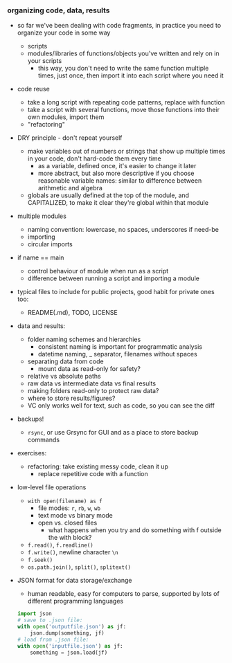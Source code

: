 ### organizing code, data, results

- so far we've been dealing with code fragments, in practice you need to organize your code in some way
    - scripts
    - modules/libraries of functions/objects you've written and rely on in your scripts
        - this way, you don't need to write the same function multiple times, just once, then import it into each script where you need it
- code reuse
    - take a long script with repeating code patterns, replace with function
    - take a script with several functions, move those functions into their own modules,
      import them
    - "refactoring"
- DRY principle - don't repeat yourself
    - make variables out of numbers or strings that show up multiple times in your code,
    don't hard-code them every time
        - as a variable, defined once, it's easier to change it later
        - more abstract, but also more descriptive if you choose reasonable variable
        names: similar to difference between arithmetic and algebra
    - globals are usually defined at the top of the module, and CAPITALIZED, to make it
    clear they're global within that module
- multiple modules
    - naming convention: lowercase, no spaces, underscores if need-be
    - importing
    - circular imports
- if name == main
    - control behaviour of module when run as a script
    - difference between running a script and importing a module
- typical files to include for public projects, good habit for private ones too:
    - README(.md), TODO, LICENSE
- data and results:
    - folder naming schemes and hierarchies
        - consistent naming is important for programmatic analysis
        - datetime naming, _ separator, filenames without spaces
    - separating data from code
        - mount data as read-only for safety?
    - relative vs absolute paths
    - raw data vs intermediate data vs final results
    - making folders read-only to protect raw data?
    - where to store results/figures?
    - VC only works well for text, such as code, so you can see the diff
- backups!
    - `rsync`, or use Grsync for GUI and as a place to store backup commands

- exercises:
    - refactoring: take existing messy code, clean it up
        - replace repetitive code with a function

- low-level file operations
    - `with open(filename) as f`
        - file modes: `r`, `rb`, `w`, `wb`
        - text mode vs binary mode
        - open vs. closed files
            - what happens when you try and do something with f outside the with block?
    - `f.read()`, `f.readline()`
    - `f.write()`, newline character `\n`
    - `f.seek()`
    - `os.path.join()`, `split()`, `splitext()`
- JSON format for data storage/exchange
    - human readable, easy for computers to parse, supported by lots of different
    programming languages
    ```python
    import json
    # save to .json file:
    with open('outputfile.json') as jf:
        json.dump(something, jf)
    # load from .json file:
    with open('inputfile.json') as jf:
        something = json.load(jf)
    ````
